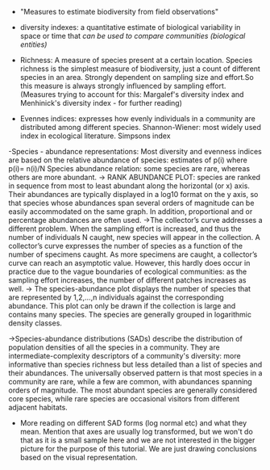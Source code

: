 -   "Measures to estimate biodiversity from field observations"

-   diversity indexes: a quantitative estimate of biological variability in space or time that *can be used to compare communities (biological entities)*

- Richness: A measure of species present at a certain location.
Species richness is the simplest measure of biodiversity, just a count of different species in an area. Strongly dependent on sampling size and effort.So this measure is always strongly influenced by sampling effort. (Measures trying to account for this: Margalef's diversity index and Menhinick's diversity index - for further reading)

- Evennes indices: expresses how evenly individuals in a community are distributed among different species.
Shannon-Wiener: most widely used index in ecological literature. 
Simpsons index

-Species - abundance representations: Most diversity and evenness indices are based on the relative abundance of species: estimates of p(i) where p(i)= n(i)/N
Species abundance relation: some species are rare, whereas others are more abundant.
-> RANK ABUNDANCE PLOT:  species are ranked in sequence from most to least abundant along the horizontal (or x) axis. Their abundances are typically displayed in a log10 format on the y axis, so that species whose abundances span several orders of magnitude can be easily accommodated on the same graph. In addition, proportional and or percentage abundances are often used.
->The collector’s curve addresses a different problem. When the sampling effort is increased, and thus the number of individuals N caught, new species will appear in the collection. A collector’s curve expresses the number of species as a function of the number of specimens caught. As more specimens are caught, a collector’s curve can reach an asymptotic value. However, this hardly does occur in practice due to the vague boundaries of ecological communities: as the sampling effort increases, the number of different patches increases as well.
-> The species-abundance plot displays the number of species that are represented by 1,2,…,n individuals against the corresponding abundance. This plot can only be drawn if the collection is large and contains many species. The species are generally grouped in logarithmic density classes.

->Species-abundance distributions (SADs) describe the distribution of population densities of all the species in a community. They are intermediate-complexity descriptors of a community's diversity: more informative than species richness but less detailed than a list of species and their abundances. The universally observed pattern is that most species in a community are rare, while a few are common, with abundances spanning orders of magnitude. The most abundant species are generally considered core species, while rare species are occasional visitors from different adjacent habitats. 

- More reading on different SAD forms (log normal etc) and what they mean. Mention that axes are usually log transformed, but we won't do that as it is a small sample here and we are not interested in the bigger picture for the purpose of this tutorial. We are just drawing conclusions based on the visual representation.
